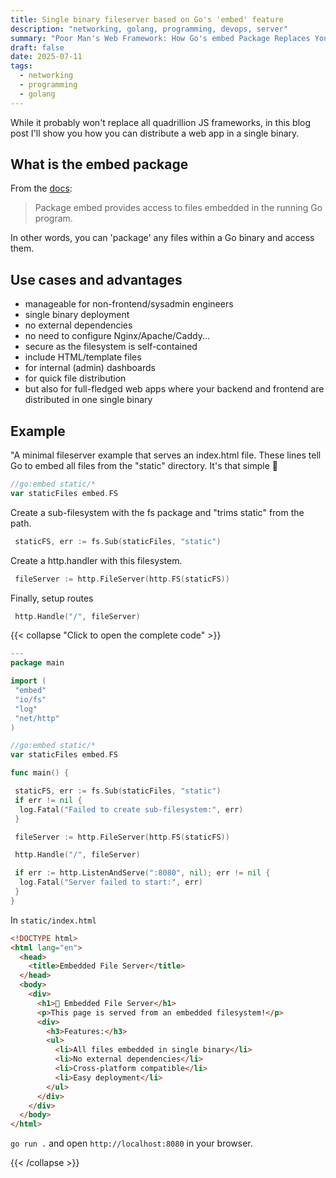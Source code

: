 ```yaml
---
title: Single binary fileserver based on Go's 'embed' feature
description: "networking, golang, programming, devops, server"
summary: "Poor Man's Web Framework: How Go's embed Package Replaces Your Entire Web Stack"
draft: false
date: 2025-07-11
tags:
  - networking
  - programming
  - golang
---
```


While it probably won't replace all quadrillion JS frameworks, in this blog post I'll show you how you can distribute a web app in a single binary.

## What is the embed package

From the [docs](https://pkg.go.dev/embed):

> Package embed provides access to files embedded in the running Go program.

In other words, you can 'package' any files within a Go binary and access them.

## Use cases and advantages

- manageable for non-frontend/sysadmin engineers
- single binary deployment
- no external dependencies
- no need to configure Nginx/Apache/Caddy...
- secure as the filesystem is self-contained
- include HTML/template files
- for internal (admin) dashboards
- for quick file distribution
- but also for full-fledged web apps where your backend and frontend are distributed in one single binary

## Example

"A minimal fileserver example that serves an index.html file.
These lines tell Go to embed all files from the "static" directory. It's that simple 🙂

```go
//go:embed static/*
var staticFiles embed.FS
```

Create a sub-filesystem with the fs package and "trims static" from the path.

```go
 staticFS, err := fs.Sub(staticFiles, "static")
```

Create a http.handler with this filesystem.

```go
 fileServer := http.FileServer(http.FS(staticFS))
```

Finally, setup routes

```go
 http.Handle("/", fileServer)
```

{{< collapse "Click to open the complete code" >}}

```go
---
package main

import (
 "embed"
 "io/fs"
 "log"
 "net/http"
)

//go:embed static/*
var staticFiles embed.FS

func main() {

 staticFS, err := fs.Sub(staticFiles, "static")
 if err != nil {
  log.Fatal("Failed to create sub-filesystem:", err)
 }

 fileServer := http.FileServer(http.FS(staticFS))

 http.Handle("/", fileServer)

 if err := http.ListenAndServe(":8080", nil); err != nil {
  log.Fatal("Server failed to start:", err)
 }
}
```

In `static/index.html`

```html
<!DOCTYPE html>
<html lang="en">
  <head>
    <title>Embedded File Server</title>
  </head>
  <body>
    <div>
      <h1>🚀 Embedded File Server</h1>
      <p>This page is served from an embedded filesystem!</p>
      <div>
        <h3>Features:</h3>
        <ul>
          <li>All files embedded in single binary</li>
          <li>No external dependencies</li>
          <li>Cross-platform compatible</li>
          <li>Easy deployment</li>
        </ul>
      </div>
    </div>
  </body>
</html>
```

`go run .` and open `http://localhost:8080` in your browser.

{{< /collapse >}}
